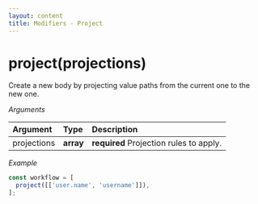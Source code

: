 ```yaml
---
layout: content
title: Modifiers - Project
---
```


# project(projections)

Create a new body by projecting value paths from the current one to the new one.

_Arguments_

| Argument     | Type       | Description                             |
| :----------- | :--------- | :-------------------------------------- |
| projections  | **array**  | **required** Projection rules to apply. |

_Example_

```js
const workflow = [
  project([['user.name', 'username']]),
];
```
